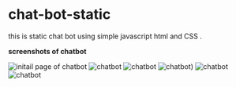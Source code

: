 # chat-bot-static
this is static chat bot using simple javascript  html and CSS . 

**screenshots of chatbot**

![initail page of chatbot](https://user-images.githubusercontent.com/78079123/121670024-a4adf300-caca-11eb-9152-7d3d40fe8a2a.png)
![chatbot](https://user-images.githubusercontent.com/78079123/121670058-ad9ec480-caca-11eb-8329-af9cb21be7c8.png)
![chatbot](https://user-images.githubusercontent.com/78079123/121670064-ae375b00-caca-11eb-9dd4-e29f75e6a932.png)
![chatbot)](https://user-images.githubusercontent.com/78079123/121670069-aecff180-caca-11eb-8071-96b20c5fa3a1.png)
![chatbot](https://user-images.githubusercontent.com/78079123/121670070-af688800-caca-11eb-8b97-d3ba53a8ab04.png)
![chatbot](https://user-images.githubusercontent.com/78079123/121670072-af688800-caca-11eb-8cf8-03dc5ea5ea57.png)

